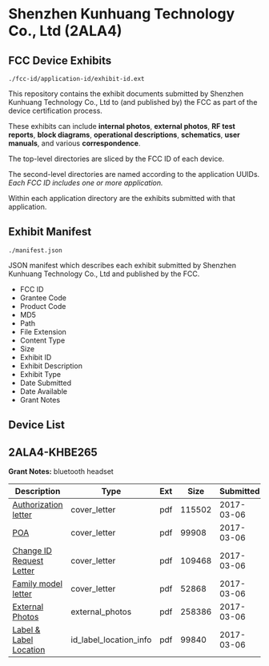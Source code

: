# Shenzhen Kunhuang Technology Co., Ltd (2ALA4)
## FCC Device Exhibits

```
./fcc-id/application-id/exhibit-id.ext
```

This repository contains the exhibit documents submitted by Shenzhen Kunhuang Technology Co., Ltd to (and published by) the FCC as part of the device certification process.

These exhibits can include **internal photos**, **external photos**, **RF test reports**, **block diagrams**, **operational descriptions**, **schematics**, **user manuals**, and various **correspondence**.

The top-level directories are sliced by the FCC ID of each device.

The second-level directories are named according to the application UUIDs. *Each FCC ID includes one or more application.*

Within each application directory are the exhibits submitted with that application. 

## Exhibit Manifest

```
./manifest.json
```

JSON manifest which describes each exhibit submitted by Shenzhen Kunhuang Technology Co., Ltd and published by the FCC.

- FCC ID
- Grantee Code
- Product Code
- MD5
- Path
- File Extension
- Content Type
- Size
- Exhibit ID
- Exhibit Description
- Exhibit Type
- Date Submitted
- Date Available
- Grant Notes

## Device List
## 2ALA4-KHBE265
**Grant Notes:** bluetooth headset

| Description | Type | Ext | Size | Submitted | Available |
| ----------- | ---- | --- | ---- | --------- | --------- |
| [Authorization letter](2ALA4-KHBE265/54b3a417e9fd64b7b1b81e0f311ffb9e/3304655.pdf) | cover_letter | pdf | 115502 | 2017-03-06 | 2017-03-06 |
| [POA](2ALA4-KHBE265/54b3a417e9fd64b7b1b81e0f311ffb9e/3304656.pdf) | cover_letter | pdf | 99908 | 2017-03-06 | 2017-03-06 |
| [Change ID Request Letter](2ALA4-KHBE265/54b3a417e9fd64b7b1b81e0f311ffb9e/3304657.pdf) | cover_letter | pdf | 109468 | 2017-03-06 | 2017-03-06 |
| [Family model letter](2ALA4-KHBE265/54b3a417e9fd64b7b1b81e0f311ffb9e/3304658.pdf) | cover_letter | pdf | 52868 | 2017-03-06 | 2017-03-06 |
| [External Photos](2ALA4-KHBE265/54b3a417e9fd64b7b1b81e0f311ffb9e/3304659.pdf) | external_photos | pdf | 258386 | 2017-03-06 | 2017-03-06 |
| [Label & Label Location](2ALA4-KHBE265/54b3a417e9fd64b7b1b81e0f311ffb9e/3304660.pdf) | id_label_location_info | pdf | 99840 | 2017-03-06 | 2017-03-06 |
